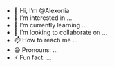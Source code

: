 - 👋 Hi, I’m @Alexonia
- 👀 I’m interested in ...
- 🌱 I’m currently learning ...
- 💞️ I’m looking to collaborate on ...
- 📫 How to reach me ...
- 😄 Pronouns: ...
- ⚡ Fun fact: ...

<!---
Alexonia/Alexonia is a ✨ special ✨ repository because its `README.md` (this file) appears on your GitHub profile.
You can click the Preview link to take a look at your changes.
--->
